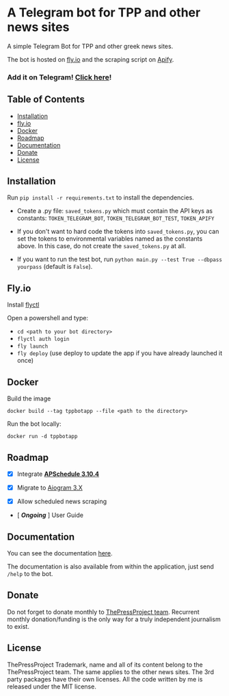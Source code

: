 # A Telegram bot for TPP and other news sites
A simple Telegram Bot for TPP and other greek news sites.

The bot is hosted on [fly.io](https://fly.io/) and the scraping script on [Apify](https://apify.com/).

### Add it on Telegram! [Click here](https://t.me/TppgrBot)!

## Table of Contents

*   [Installation](#Installation)
*   [fly.io](#Flyio)
*   [Docker](#Docker)
*   [Roadmap](#Roadmap)
*   [Documentation](#Documentation)
*   [Donate](#donate)
*   [License](#license)

## Installation
Run `pip install -r requirements.txt` to install the dependencies.


* Create a .py file:  `saved_tokens.py` which must contain the API keys as constants:
`TOKEN_TELEGRAM_BOT`, `TOKEN_TELEGRAM_BOT_TEST`, `TOKEN_APIFY`

* If you don't want to hard code the tokens into `saved_tokens.py`,
you can set the tokens to environmental variables named as the constants above.
In this case, do not create the `saved_tokens.py` at all.

*   If you want to run the test bot, run `python main.py --test True --dbpass yourpass` (default is `False`).


## Fly.io
Install [flyctl](https://fly.io/docs/hands-on/install-flyctl/)

Open a powershell and type:

*   `cd <path to your bot directory>`
*   ``flyctl auth login``
*   `fly launch`
*   `fly deploy` (use deploy to update the app if you have already launched it once)

## Docker

Build the image

``docker build --tag tppbotapp --file <path to the directory>``

Run the bot locally:

``docker run -d tppbotapp``

## Roadmap

* [X]  Integrate [**APSchedule 3.10.4**](https://github.com/agronholm/apscheduler)

* [X]  Migrate to [Aiogram 3.X](https://github.com/aiogram/aiogram)

* [X] Allow scheduled news scraping


* [ _**Ongoing**_ ] User Guide

## Documentation

You can see the documentation [here](https://labasim.github.io/tpp_telegram_bot/).

The documentation is also available from within the application, just send `/help` to
the bot.

## Donate

Do not forget to donate monthly to [ThePressProject team](https://community.thepressproject.gr/?lang=en).
Recurrent monthly donation/funding is the only way for a truly independent journalism to exist.

## License

ThePressProject Trademark, name and all of its content belong to the ThePressProject team.
The same applies to the other news sites.
The 3rd party packages have their own licenses.
All the code written by me is released under the MIT license.
